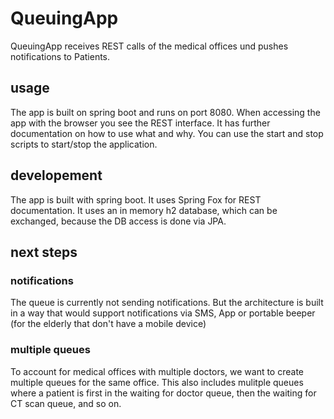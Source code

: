 # QueuingApp
QueuingApp receives REST calls of the medical offices und pushes notifications to Patients.

## usage

The app is built on spring boot and runs on port 8080.
When accessing the app with the browser you see the REST interface. It has further documentation on how to use what and why.
You can use the start and stop scripts to start/stop the application.

## developement

The app is built with spring boot.
It uses Spring Fox for REST documentation.
It uses an in memory h2 database, which can be exchanged, because the DB access is done via JPA.

## next steps

### notifications

The queue is currently not sending notifications. But the architecture is built in a way that would support notifications via SMS, App or portable beeper (for the elderly that don't have a mobile device)

### multiple queues

To account for medical offices with multiple doctors, we want to create multiple queues for the same office.
This also includes mulitple queues where a patient is first in the waiting for doctor queue, then the waiting for CT scan queue, and so on.
